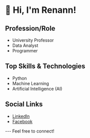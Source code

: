 # 👋 Hi, I'm Renann!
## Profession/Role
- University Professor
- Data Analyst
- Programmer
## Top Skills & Technologies
- Python
- Machine Learning
- Artificial Intelligence (AI)
## Social Links
- [LinkedIn](https://www.linkedin.com/in/renann-baldovino-926751233)
- [Facebook](https://web.facebook.com/renann.baldovino)

--- Feel free to connect!
